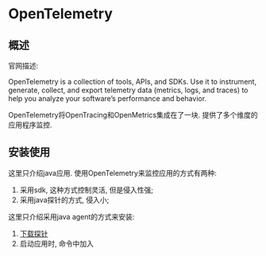 # OpenTelemetry

## 概述

官网描述:

OpenTelemetry is a collection of tools, APIs, and SDKs. Use it to instrument, generate, collect, and export telemetry data (metrics, logs, and traces) to help you analyze your software’s performance and behavior.

OpenTelemetry将OpenTracing和OpenMetrics集成在了一块. 提供了多个维度的应用程序监控.

## 安装使用

这里只介绍java应用. 使用OpenTelemetry来监控应用的方式有两种:

1. 采用sdk, 这种方式控制灵活, 但是侵入性强;
2. 采用java探针的方式, 侵入小;

这里只介绍采用java agent的方式来安装:

1. [下载探针](https://github.com/open-telemetry/opentelemetry-java-instrumentation/releases/)
2. 启动应用时, 命令中加入